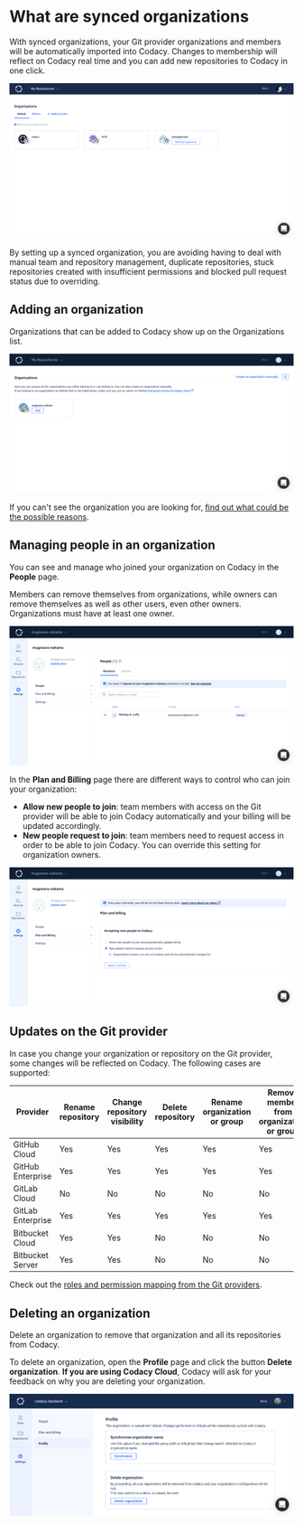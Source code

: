 # What are synced organizations

With synced organizations, your Git provider organizations and members will be automatically imported into Codacy. Changes to membership will reflect on Codacy real time and you can add new repositories to Codacy in one click.

![Organizations list](images/organizations.png)

By setting up a synced organization, you are avoiding having to deal with manual team and repository management, duplicate repositories, stuck repositories created with insufficient permissions and blocked pull request status due to overriding.

## Adding an organization

Organizations that can be added to Codacy show up on the Organizations list.

![Adding an organization](images/organization-add.png)

If you can't see the organization you are looking for, [find out what could be the possible reasons](why-cant-i-see-my-organization.md).

## Managing people in an organization

You can see and manage who joined your organization on Codacy in the **People** page.

Members can remove themselves from organizations, while owners can remove themselves as well as other users, even other owners. Organizations must have at least one owner.

![Managing people in an organization](images/organization-people.png)

In the **Plan and Billing** page there are different ways to control who can join your organization:

-   **Allow new people to join**: team members with access on the Git provider will be able to join Codacy automatically and your billing will be updated accordingly.
-   **New people request to join**: team members need to request access in order to be able to join Codacy. You can override this setting for organization owners.

![Accepting new people to the organization](images/organization-plan-billing.png)

## Updates on the Git provider

In case you change your organization or repository on the Git provider, some changes will be reflected on Codacy. The following cases are supported:

| Provider | Rename repository | Change repository visibility | Delete repository | Rename organization or group | Remove member from organization or group | Delete organization or group |
|---|---|---|---|---|---|---|
| GitHub Cloud | Yes | Yes | Yes | Yes | Yes | Yes |
| GitHub Enterprise | Yes | Yes | Yes | Yes | Yes | Yes |
| GitLab Cloud | No | No | No | No | No | No |
| GitLab Enterprise |  Yes | Yes | Yes | Yes | Yes | Yes |
| Bitbucket Cloud | Yes | Yes | No | No | No | No |
| Bitbucket Server | Yes | Yes | No | No | No | No |

Check out the [roles and permission mapping from the Git providers](roles-and-permissions-for-synced-organizations.md).

## Deleting an organization

Delete an organization to remove that organization and all its repositories from Codacy.

To delete an organization, open the **Profile** page and click the button **Delete organization**. **If you are using Codacy Cloud**, Codacy will ask for your feedback on why you are deleting your organization.

![Deleting an organization](images/organization-settings.png)
